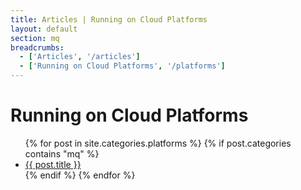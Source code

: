 ```yaml
---
title: Articles | Running on Cloud Platforms
layout: default
section: mq
breadcrumbs:
  - ['Articles', '/articles']
  - ['Running on Cloud Platforms', '/platforms']
---
```


<h1>Running on Cloud Platforms</h1>

<ul>
  {% for post in site.categories.platforms %}
  {% if post.categories contains "mq" %}
  <li><a href="{{ post.url }}">{{ post.title }}</a></li>
  {% endif %}
  {% endfor %}
</ul>
